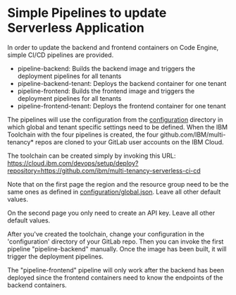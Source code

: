 # Simple Pipelines to update Serverless Application

In order to update the backend and frontend containers on Code Engine, simple CI/CD pipelines are provided.

* pipeline-backend: Builds the backend image and triggers the  deployment pipelines for all tenants
* pipeline-backend-tenant: Deploys the backend container for one tenant
* pipeline-frontend: Builds the frontend image and triggers the  deployment pipelines for all tenants
* pipeline-frontend-tenant: Deploys the frontend container for one tenant

The pipelines will use the configuration from the [configuration](configuration) directory in which global and tenant specific settings need to be defined. When the IBM Toolchain with the four pipelines is created, the four github.com/IBM/multi-tenancy* repos are cloned to your GitLab user accounts on the IBM Cloud.

The toolchain can be created simply by invoking this URL: https://cloud.ibm.com/devops/setup/deploy?repository=https://github.com/ibm/multi-tenancy-serverless-ci-cd

Note that on the first page the region and the resource group need to be the same ones as defined in [configuration/global.json](configuration/global.json). Leave all other default values.

On the second page you only need to create an API key. Leave all other default values.

After you've created the toolchain, change your configuration in the 'configuration' directory of your GitLab repo. Then you can invoke the first pipeline "pipeline-backend" manually. Once the image has been built, it will trigger the deployment pipelines.

The "pipeline-frontend" pipeline will only work after the backend has been deployed since the frontend containers need to know the endpoints of the backend containers.
